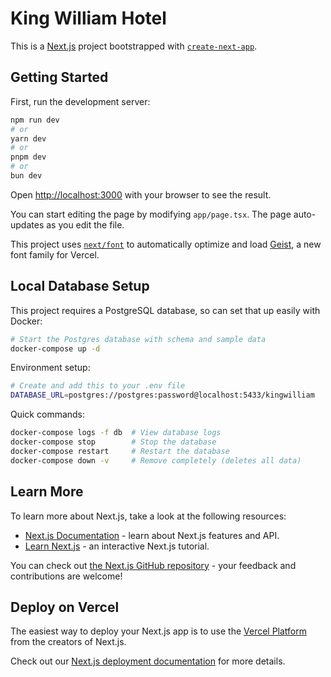 # King William Hotel

This is a [Next.js](https://nextjs.org) project bootstrapped
with [`create-next-app`](https://nextjs.org/docs/app/api-reference/cli/create-next-app).

## Getting Started

First, run the development server:

```bash
npm run dev
# or
yarn dev
# or
pnpm dev
# or
bun dev
```

Open [http://localhost:3000](http://localhost:3000) with your browser to see the result.

You can start editing the page by modifying `app/page.tsx`. The page auto-updates as you edit the
file.

This project
uses [`next/font`](https://nextjs.org/docs/app/building-your-application/optimizing/fonts) to
automatically optimize and load [Geist](https://vercel.com/font), a new font family for Vercel.

## Local Database Setup

This project requires a PostgreSQL database, so can set that up easily with Docker:

```bash
# Start the Postgres database with schema and sample data
docker-compose up -d
```

Environment setup:

```bash
# Create and add this to your .env file
DATABASE_URL=postgres://postgres:password@localhost:5433/kingwilliam
````

Quick commands:

```bash
docker-compose logs -f db  # View database logs
docker-compose stop        # Stop the database
docker-compose restart     # Restart the database
docker-compose down -v     # Remove completely (deletes all data)
```

## Learn More

To learn more about Next.js, take a look at the following resources:

- [Next.js Documentation](https://nextjs.org/docs) - learn about Next.js features and API.
- [Learn Next.js](https://nextjs.org/learn) - an interactive Next.js tutorial.

You can check out [the Next.js GitHub repository](https://github.com/vercel/next.js) - your feedback
and contributions are welcome!

## Deploy on Vercel

The easiest way to deploy your Next.js app is to use
the [Vercel Platform](https://vercel.com/new?utm_medium=default-template&filter=next.js&utm_source=create-next-app&utm_campaign=create-next-app-readme)
from the creators of Next.js.

Check out
our [Next.js deployment documentation](https://nextjs.org/docs/app/building-your-application/deploying)
for more details.

```
